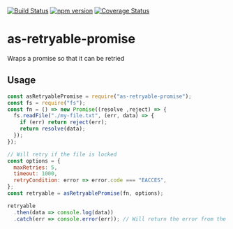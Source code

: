 [![Build Status](https://travis-ci.org/mrstebo/as-retryable-promise.svg?branch=master)](https://travis-ci.org/mrstebo/as-retryable-promise)
[![npm version](https://badge.fury.io/js/as-retryable-promise.svg)](https://badge.fury.io/js/as-retryable-promise)
[![Coverage Status](https://coveralls.io/repos/github/mrstebo/as-retryable-promise/badge.svg?branch=master)](https://coveralls.io/github/mrstebo/as-retryable-promise?branch=master)

# as-retryable-promise

Wraps a promise so that it can be retried

## Usage

```js
const asRetryablePromise = require("as-retryable-promise");
const fs = require("fs");
const fn = () => new Promise((resolve ,reject) => {
  fs.readFile("./my-file.txt", (err, data) => {
    if (err) return reject(err);
    return resolve(data);
  });
});

// Will retry if the file is locked
const options = {
  maxRetries: 5,
  timeout: 1000,
  retryCondition: error => error.code === "EACCES",
};
const retryable = asRetryablePromise(fn, options);

retryable
  .then(data => console.log(data))
  .catch(err => console.error(err)); // Will return the error from the last attempt
```
